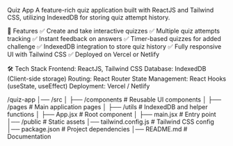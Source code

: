Quiz App
A feature-rich quiz application built with ReactJS and Tailwind CSS, utilizing IndexedDB for storing quiz attempt history.

🚀 Features
✅ Create and take interactive quizzes
✅ Multiple quiz attempts tracking
✅ Instant feedback on answers
✅ Timer-based quizzes for added challenge
✅ IndexedDB integration to store quiz history
✅ Fully responsive UI with Tailwind CSS
✅ Deployed on Vercel or Netlify

🛠️ Tech Stack
Frontend: ReactJS, Tailwind CSS
Database: IndexedDB (Client-side storage)
Routing: React Router
State Management: React Hooks (useState, useEffect)
Deployment: Vercel / Netlify

/quiz-app
│── /src
│   ├── /components     # Reusable UI components
│   ├── /pages          # Main application pages
│   ├── /utils          # IndexedDB and helper functions
│   ├── App.jsx         # Root component
│   ├── main.jsx        # Entry point
│── /public             # Static assets
│── tailwind.config.js  # Tailwind CSS config
│── package.json        # Project dependencies
│── README.md           # Documentation
